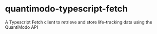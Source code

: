 # quantimodo-typescript-fetch
A Typescript Fetch client to retrieve and store life-tracking data using the QuantiModo API
